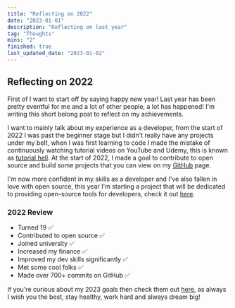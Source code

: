 ```yaml
---
title: "Reflecting on 2022"
date: "2023-01-01"
description: "Reflecting on last year"
tag: "Thoughts"
mins: "2"
finished: true
last_updated_date: "2023-01-02"
---
```


## Reflecting on 2022

First of I want to start off by saying happy new year! Last year has been pretty eventful for me and a lot of other people, a lot has happened! I'm writing this short belong post to reflect on my achievements.

I want to mainly talk about my experience as a developer, from the start of 2022 I was past the beginner stage but I didn't really have any projects under my belt, when I was first learning to code I made the mistake of continuously watching tutorial videos on YouTube and Udemy, this is known as [tutorial hell](https://medium.com/codex/what-is-tutorial-hell-and-how-to-avoid-it-to-improve-as-a-developer-8c5376c97011). At the start of 2022, I made a goal to contribute to open source and build some projects that you can view on my [GitHub](https://github.com/alsonick) page.

I'm now more confident in my skills as a developer and I've also fallen in love with open source, this year I'm starting a project that will be dedicated to providing open-source tools for developers, check it out [here](https://github.com/okaridev).

### 2022 Review

- Turned 19 ✅
- Contributed to open source ✅
- Joined university ✅
- Increased my finance ✅
- Improved my dev skills significantly ✅
- Met some cool folks ✅
- Made over 700+ commits on GitHub ✅


If you're curious about my 2023 goals then check them out [here](https://notnick.io/goals/2023), as always I wish you the best, stay healthy, work hard and always dream big!